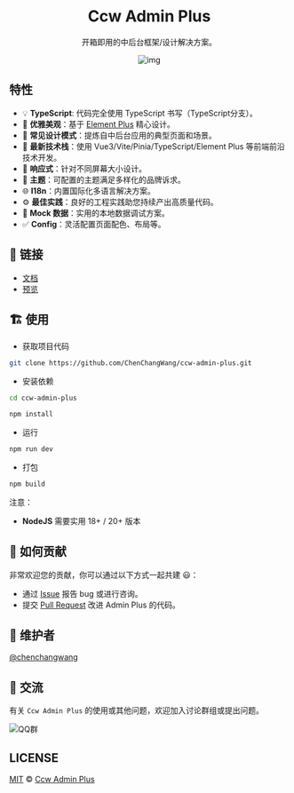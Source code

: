 <h1 align="center">Ccw Admin Plus</h1>

<div align="center">

开箱即用的中后台框架/设计解决方案。

![img](https://adminplus-ccw.com/images/home.png)

</div>

## 特性

- :bulb: **TypeScript**: 代码完全使用 TypeScript 书写（TypeScript分支）。
- :gem: **优雅美观**：基于 [Element Plus](https://element-plus.org/zh-CN/) 精心设计。
- :triangular_ruler: **常见设计模式**：提炼自中后台应用的典型页面和场景。
- :rocket: **最新技术栈**：使用 Vue3/Vite/Pinia/TypeScript/Element Plus 等前端前沿技术开发。
- :iphone: **响应式**：针对不同屏幕大小设计。
- :art: **主题**：可配置的主题满足多样化的品牌诉求。
- :globe_with_meridians: **I18n**：内置国际化多语言解决方案。
- ⚙️ **最佳实践**：良好的工程实践助您持续产出高质量代码。
- :1234: **Mock 数据**：实用的本地数据调试方案。
- :white_check_mark: **Config**：灵活配置页面配色、布局等。

## 🔗 链接

- [文档](https://adminplus-ccw.com/)
- [预览](https://adminplus-ccw.com/plus/login)

## 🏗️ 使用

- 获取项目代码

```bash
git clone https://github.com/ChenChangWang/ccw-admin-plus.git
```

- 安装依赖

```bash
cd ccw-admin-plus

npm install

```

- 运行

```bash
npm run dev
```

- 打包

```bash
npm build
```

注意：

- **NodeJS** 需要实用 18+ / 20+ 版本

## 🤝 如何贡献

非常欢迎您的贡献，你可以通过以下方式一起共建 :smiley:：

- 通过 [Issue](https://github.com/ChenChangWang/ccw-admin-plus/issues) 报告 bug 或进行咨询。
- 提交 [Pull Request](https://github.com/ChenChangWang/ccw-admin-plus/pulls) 改进 Admin Plus 的代码。

## :busts_in_silhouette: 维护者

[@chenchangwang](https://github.com/ChenChangWang)

## 💬 交流

有关 `Ccw Admin Plus` 的使用或其他问题，欢迎加入讨论群组或提出问题。

![QQ群](https://adminplus-ccw.com/images/qq_group.png)

## LICENSE

[MIT](./LICENSE) © [Ccw Admin Plus](https://adminplus-ccw.com)
